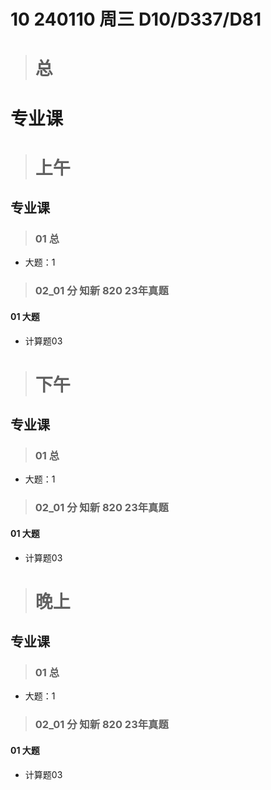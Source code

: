 # 10 240110 周三 D10/D337/D81



> # 总



# 专业课



> # 上午



## 专业课

> ### 01 总

* 大题：1
  
  

> ### 02_01 分 知新 820 23年真题

#### 01 大题

* 计算题03
  
  


> # 下午



## 专业课

> ### 01 总

* 大题：1

  

> ### 02_01 分 知新 820 23年真题

#### 01 大题

* 计算题03

  



> # 晚上



## 专业课

> ### 01 总

* 大题：1

  

> ### 02_01 分 知新 820 23年真题

#### 01 大题

* 计算题03





